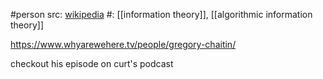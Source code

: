 #person 
src: [wikipedia](https://en.wikipedia.org/wiki/Gregory_Chaitin) 
#: [[information theory]], [[algorithmic information theory]] 

https://www.whyarewehere.tv/people/gregory-chaitin/

checkout his episode on curt's podcast


